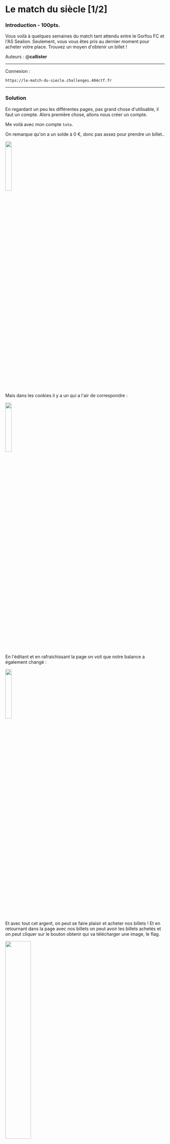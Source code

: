<h1>Le match du siècle [1/2]</h1>
<h3>Introduction - <b>100pts.</b></h3> 
<p>Vous voilà à quelques semaines du match tant attendu entre le Gorfou FC et l'AS Sealion.
Seulement, vous vous êtes pris au dernier moment pour acheter votre place. Trouvez un moyen d'obtenir un billet !

Auteurs : @<b>callister</b></p>

<hr>

Connexion :

`https://le-match-du-siecle.challenges.404ctf.fr`

<hr>

<h3>Solution</h3>

En regardant un peu les différentes pages, pas grand chose d'utilisable, il faut un compte. Alors première chose, allons nous créer un compte.

Me voilà avec mon compte `toto`.

On remarque qu'on a un solde à 0 €, donc pas assez pour prendre un billet..

<img src="1.png" style="width: 20%">

Mais dans les cookies il y a un qui a l'air de correspondre :

<img src="2.png" style="width: 20%">

En l'éditant et en rafraichissant la page on voit que notre balance a également changé : 

<img src="3.png" style="width: 20%">

Et avec tout cet argent, on peut se faire plaisir et acheter nos billets ! Et en retournant dans la page avec nos billets on peut avoir les billets achetés et on peut cliquer sur le bouton obtenir qui va télécharger une image, le flag.

<img src="flag.png" style="width: 40%">

Le flag est donc : <b>404CTF{b5a77ed0fa6968b21df7fb137437fae1}</b>